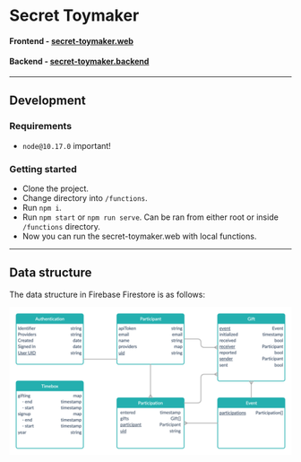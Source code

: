 # Secret Toymaker

#### Frontend - [secret-toymaker.web](https://github.com/nightzirch/secret-toymaker.web)

#### Backend - [secret-toymaker.backend](https://github.com/nightzirch/secret-toymaker.backend)

---

## Development

### Requirements

- `node@10.17.0` important!

### Getting started

- Clone the project.
- Change directory into `/functions`.
- Run `npm i`.
- Run `npm start` or `npm run serve`. Can be ran from either root or inside `/functions` directory.
- Now you can run the secret-toymaker.web with local functions.


---

## Data structure

The data structure in Firebase Firestore is as follows:

![UML of data structure](./documentation/secret_toymaker_data_structure.png)